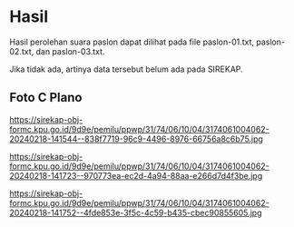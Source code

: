 # Hasil

Hasil perolehan suara paslon dapat dilihat pada file paslon-01.txt, paslon-02.txt, dan paslon-03.txt.

Jika tidak ada, artinya data tersebut belum ada pada SIREKAP.

## Foto C Plano

https://sirekap-obj-formc.kpu.go.id/9d9e/pemilu/ppwp/31/74/06/10/04/3174061004062-20240218-141544--838f7719-96c9-4496-8976-66756a8c6b75.jpg

https://sirekap-obj-formc.kpu.go.id/9d9e/pemilu/ppwp/31/74/06/10/04/3174061004062-20240218-141723--970773ea-ec2d-4a94-88aa-e266d7d4f3be.jpg

https://sirekap-obj-formc.kpu.go.id/9d9e/pemilu/ppwp/31/74/06/10/04/3174061004062-20240218-141752--4fde853e-3f5c-4c59-b435-cbec90855605.jpg
